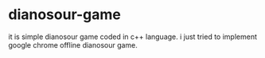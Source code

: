 # dianosour-game
it is simple dianosour game coded in c++ language. 
i just tried to implement google chrome offline dianosour game.


































